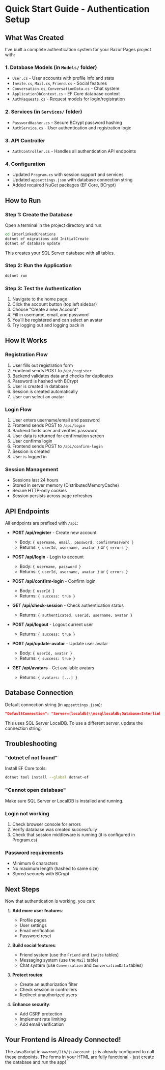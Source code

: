 # Quick Start Guide - Authentication Setup

## What Was Created

I've built a complete authentication system for your Razor Pages project with:

### 1. Database Models (in `Models/` folder)
- `User.cs` - User accounts with profile info and stats
- `Invite.cs`, `Mail.cs`, `Friend.cs` - Social features
- `Conversation.cs`, `ConversationData.cs` - Chat system
- `ApplicationDbContext.cs` - EF Core database context
- `AuthRequests.cs` - Request models for login/registration

### 2. Services (in `Services/` folder)
- `PasswordHasher.cs` - Secure BCrypt password hashing
- `AuthService.cs` - User authentication and registration logic

### 3. API Controller
- `AuthController.cs` - Handles all authentication API endpoints

### 4. Configuration
- Updated `Program.cs` with session support and services
- Updated `appsettings.json` with database connection string
- Added required NuGet packages (EF Core, BCrypt)

## How to Run

### Step 1: Create the Database
Open a terminal in the project directory and run:

```bash
cd InterlinkedCreations
dotnet ef migrations add InitialCreate
dotnet ef database update
```

This creates your SQL Server database with all tables.

### Step 2: Run the Application
```bash
dotnet run
```

### Step 3: Test the Authentication
1. Navigate to the home page
2. Click the account button (top left sidebar)
3. Choose "Create a new Account"
4. Fill in username, email, and password
5. You'll be registered and can select an avatar
6. Try logging out and logging back in

## How It Works

### Registration Flow
1. User fills out registration form
2. Frontend sends POST to `/api/register`
3. Backend validates data and checks for duplicates
4. Password is hashed with BCrypt
5. User is created in database
6. Session is created automatically
7. User can select an avatar

### Login Flow
1. User enters username/email and password
2. Frontend sends POST to `/api/login`
3. Backend finds user and verifies password
4. User data is returned for confirmation screen
5. User confirms login
6. Frontend sends POST to `/api/confirm-login`
7. Session is created
8. User is logged in

### Session Management
- Sessions last 24 hours
- Stored in server memory (DistributedMemoryCache)
- Secure HTTP-only cookies
- Session persists across page refreshes

## API Endpoints

All endpoints are prefixed with `/api`:

- **POST /api/register** - Create new account
  - Body: `{ username, email, password, confirmPassword }`
  - Returns: `{ userId, username, avatar }` or `{ errors }`

- **POST /api/login** - Login to account
  - Body: `{ username, password }`
  - Returns: `{ userId, username, avatar }` or `{ errors }`

- **POST /api/confirm-login** - Confirm login
  - Body: `{ userId }`
  - Returns: `{ success: true }`

- **GET /api/check-session** - Check authentication status
  - Returns: `{ authenticated, userId, username, avatar }`

- **POST /api/logout** - Logout current user
  - Returns: `{ success: true }`

- **POST /api/update-avatar** - Update user avatar
  - Body: `{ userId, avatar }`
  - Returns: `{ success: true }`

- **GET /api/avatars** - Get available avatars
  - Returns: `{ avatars: [...] }`

## Database Connection

Default connection string (in `appsettings.json`):
```json
"DefaultConnection": "Server=(localdb)\\mssqllocaldb;Database=InterlinkedCreations;Trusted_Connection=True;MultipleActiveResultSets=true"
```

This uses SQL Server LocalDB. To use a different server, update the connection string.

## Troubleshooting

### "dotnet ef not found"
Install EF Core tools:
```bash
dotnet tool install --global dotnet-ef
```

### "Cannot open database"
Make sure SQL Server or LocalDB is installed and running.

### Login not working
1. Check browser console for errors
2. Verify database was created successfully
3. Check that session middleware is running (it is configured in Program.cs)

### Password requirements
- Minimum 6 characters
- No maximum length (hashed to same size)
- Stored securely with BCrypt

## Next Steps

Now that authentication is working, you can:

1. **Add more user features**:
   - Profile pages
   - User settings
   - Email verification
   - Password reset

2. **Build social features**:
   - Friend system (use the `Friend` and `Invite` tables)
   - Messaging system (use the `Mail` table)
   - Chat system (use `Conversation` and `ConversationData` tables)

3. **Protect routes**:
   - Create an authorization filter
   - Check session in controllers
   - Redirect unauthorized users

4. **Enhance security**:
   - Add CSRF protection
   - Implement rate limiting
   - Add email verification

## Your Frontend is Already Connected!

The JavaScript in `wwwroot/lib/js/account.js` is already configured to call these endpoints. The forms in your HTML are fully functional - just create the database and run the app!
